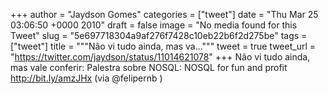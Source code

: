 
+++
author = "Jaydson Gomes"
categories = ["tweet"]
date = "Thu Mar 25 03:06:50 +0000 2010"
draft = false
image = "No media found for this Tweet"
slug = "5e697718304a9af276f7428c10eb22b6f2d275be"
tags = ["tweet"]
title = """Não vi tudo ainda, mas va..."""
tweet = true
tweet_url = "https://twitter.com/jaydson/status/11014621078"
+++
Não vi tudo ainda, mas vale conferir: Palestra sobre NOSQL: NOSQL for fun and profit http://bit.ly/amzJHx (via @felipernb )
